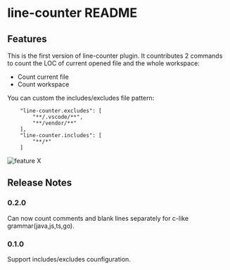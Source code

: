 # line-counter README

## Features

This is the first version of line-counter plugin. It countributes 2 commands to count the LOC of current opened file and the whole workspace:

- Count current file
- Count workspace

You can custom the includes/excludes file pattern: 

```
    "line-counter.excludes": [
        "**/.vscode/**",
        "**/vendor/**"
    ],
    "line-counter.includes": [
        "**/*"
    ]
```


![feature X](https://github.com/Dollyn/vscode-line-counter/raw/master/images/overview.gif)

## Release Notes

### 0.2.0
Can now count comments and blank lines separately for c-like grammar(java,js,ts,go). 

### 0.1.0
Support includes/excludes counfiguration.
